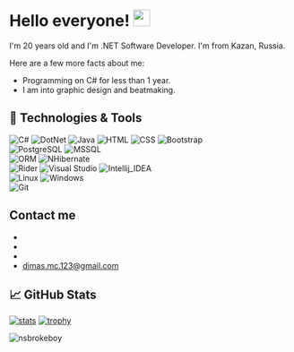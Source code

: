 # Hello everyone! <img src="https://raw.githubusercontent.com/MartinHeinz/MartinHeinz/master/wave.gif" width="30px" height="30px">

I'm 20 years old and I'm .NET Software Developer. I'm from Kazan, Russia.

Here are a few more facts about me:
* Programming on C# for less than 1 year.
* I am into graphic design and beatmaking.


## 🔧 Technologies & Tools
![C#](https://img.shields.io/badge/Code-CSharp-informational?style=flat-square&logo=csharp&logoColor=white&color=512BD4)
![DotNet](https://img.shields.io/badge/Code-.NET-informational?style=flat-square&logo=dotnet&logoColor=white&color=512BD4)
![Java](https://img.shields.io/badge/Code-Java-informational?style=flat-square&logo=java&logoColor=white&color=512BD4)
![HTML](https://img.shields.io/badge/Code-HTML-informational?style=flat-square&logo=html5&logoColor=white&color=512BD4)
![CSS](https://img.shields.io/badge/Code-CSS-informational?style=flat-square&logo=css3&logoColor=white&color=512BD4)
![Bootstrap](https://img.shields.io/badge/Code-BootStrap-informational?style=flat-square&logo=bootstrap&logoColor=white&color=512BD4)
<br>
![PostgreSQL](https://img.shields.io/badge/DB-PostgreSQL-informational?style=flat-square&logo=postgresql&logoColor=white&color=59d16b)
![MSSQL](https://img.shields.io/badge/DB-MSSQL-informational?style=flat-square&logo=Microsoft-SQL-Server&logoColor=white&color=59d16b)
<br>
![ORM](https://img.shields.io/badge/ORM-EntityFramework-informational?style=flat-square&logo=entityframework&logoColor=white&color=FF61F6)
![NHibernate](https://img.shields.io/badge/ORM-NHibernate-informational?style=flat-square&logo=dapper&logoColor=white&color=FF61F6)
<br>
![Rider](https://img.shields.io/badge/Editor-Rider-informational?style=flat-square&logo=rider&logoColor=white&color=FF9E0F)
![Visual Studio](https://img.shields.io/badge/Editor-Visual_Studio-informational?style=flat-square&logo=visual-studio&logoColor=white&color=FF9E0F)
![Intellij_IDEA](https://img.shields.io/badge/Editor-IntelliJ_IDEA-informational?style=flat-square&logo=intellij-idea&logoColor=white&color=FF9E0F)
<br>
![Linux](https://img.shields.io/badge/OS-Linux-informational?style=flat-square&logo=linux&logoColor=white&color=FECC00)
![Windows](https://img.shields.io/badge/OS-Windows-informational?style=flat-square&logo=windows&logoColor=white&color=FECC00)
<br>
![Git](https://img.shields.io/badge/Tools-Git-informational?style=flat-square&logo=Git&logoColor=white&color=59d16b)


## Contact me
* <a style="color: white" href="https://t-do.ru/nsbrokeboy">Telegram</a>
* <a style="color: white" href="https://instagram.com/canyouliveyourlifelikethis">Instagram</a>
* <a style="color: white" href="https://vk.com/nsbrokeboy">VK</a>
* dimas.mc.123@gmail.com


## ​📈 GitHub Stats
[![stats](https://github-readme-stats.vercel.app/api?username=nsbrokeboy&count_private=true&show_icons=true&title_color=68f67b&bg_color=0d1117&hide_border=true&icon_color=fafafa&text_color=fafafa&include_all_commits=true)](https://github.com/anuraghazra/github-readme-stats)
[![trophy](https://github-profile-trophy.vercel.app/?username=nsbrokeboy&theme=darkhub)](https://github.com/ryo-ma/github-profile-trophy)

<p align="left"><img src="https://komarev.com/ghpvc/?username=nsbrokeboy&label=Profile%20views&color=59d16b&style=flat-square" alt="nsbrokeboy"/></p>
